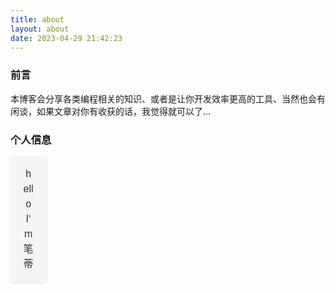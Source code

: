 ```yaml
---
title: about
layout: about
date: 2023-04-29 21:42:23
---
```

### 前言
本博客会分享各类编程相关的知识、或者是让你开发效率更高的工具、当然也会有闲谈，如果文章对你有收获的话，我觉得就可以了...
### 个人信息
<style>
  .bidii {
    font-family: Arial, sans-serif;
    font-size: 16px;
    color: #333;
    text-align: center;
    line-height: 1.5;
    background-color: #f5f5f5;
    border-radius: 4px;
    box-shadow: 0 2px 4px rgba(0, 0, 0, 0.1);
    padding: 16px;
    margin-bottom: 16px;
    overflow: hidden;

    animation: typing 2s steps(40, end), blink 0.5s step-end infinite;
  }

  .bidii:hover {
    box-shadow: 0 4px 8px rgba(0, 0, 0, 0.2);
    transform: translateY(-2px);
  }

  @keyframes typing {
    from {
      width: 0;
    }
    to {
      width: 100%;
    }
  }

  @keyframes blink {
    0%, 100% {
      border-color: transparent;
    }
    50% {
      border-color: #333;
    }
  }

  .cursor {
    display: inline-block;
    width: 3px;
    background-color: #333;
    animation: blink 1s step-start infinite;
  }
</style>
<div class="bidii" style="display: flex; justify-content: center;">
  <div style="width: 70%; max-width: 320px; margin: 0 auto;">
    <div class="typewriter">
      <span>hello I‘m笔蒂</span>
      <span class="cursor"></span>
    </div>
  </div>
</div>